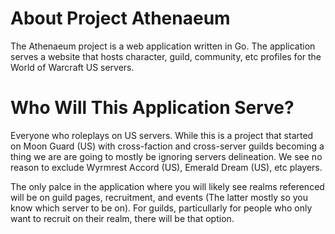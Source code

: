 # About Project Athenaeum

The Athenaeum project is a web application written in Go. The application serves a website that hosts character, guild, community, etc profiles for the World of Warcraft US servers.

# Who Will This Application Serve?

Everyone who roleplays on US servers. While this is a project that started on Moon Guard (US) with cross-faction and cross-server guilds becoming a thing we are are going to mostly be ignoring servers delineation. We see no reason to exclude Wyrmrest Accord (US), Emerald Dream (US), etc players.

The only palce in the application where you will likely see realms referenced will be on guild pages, recruitment, and events (The latter mostly so you know which server to be on). For guilds, particullarly for people who only want to recruit on their realm, there will be that option.